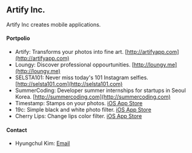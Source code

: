 ## Artify Inc.
Artify Inc creates mobile applications.

#### Portpolio
- Artify: Transforms your photos into fine art. [http://artifyapp.com](http://artifyapp.com)
- Loungy: Discover professional oppourtunities. [http://loungy.me](http://loungy.me)
- SELSTA101: Never miss today's 101 Instagram selfies. [http://selsta101.com](http://selsta101.com)
- SummerCoding: Developer summer internships for startups in Seoul Korea. [http://summercoding.com](http://summercoding.com)
- Timestamp: Stamps on your photos. [iOS App Store](https://itunes.apple.com/us/app/id1115974495)
- 19c: Simple black and white photo filter. [iOS App Store](https://itunes.apple.com/us/app/id1224597399)
- Cherry Lips: Change lips color filter. [iOS App Store](https://itunes.apple.com/us/app/id1225194192)

#### Contact
- Hyungchul Kim: [Email](mailto:hc@artifyapp.com)
